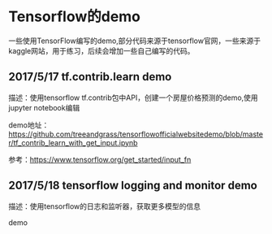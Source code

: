 # Tensorflow的demo
一些使用TensorFlow编写的demo,部分代码来源于tensorflow官网，一些来源于kaggle网站，用于练习，后续会增加一些自己编写的代码。

## 2017/5/17 tf.contrib.learn demo


描述：使用tensorflow tf.contrib包中API，创建一个房屋价格预测的demo,使用jupyter notebook编辑


demo地址：https://github.com/treeandgrass/tensorflowofficialwebsitedemo/blob/master/tf_contrib_learn_with_get_input.ipynb

参考：https://www.tensorflow.org/get_started/input_fn


## 2017/5/18 tensorflow logging and monitor demo

描述：使用tensorflow的日志和监听器，获取更多模型的信息

demo
